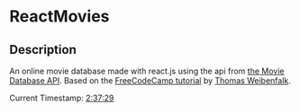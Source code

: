 # ReactMovies
## Description
An online movie database made with react.js using the api from [the Movie Database API](www.themoviedb.org). Based on the [FreeCodeCamp tutorial](www.freecodecamp.org/news/learn-react-js-in-this-free-7-hour-course/) by [Thomas Weibenfalk](www.youtube.com/c/Weibenfalk/).

Current Timestamp: [2:37:29](https://youtu.be/nTeuhbP7wdE?t=9449)
